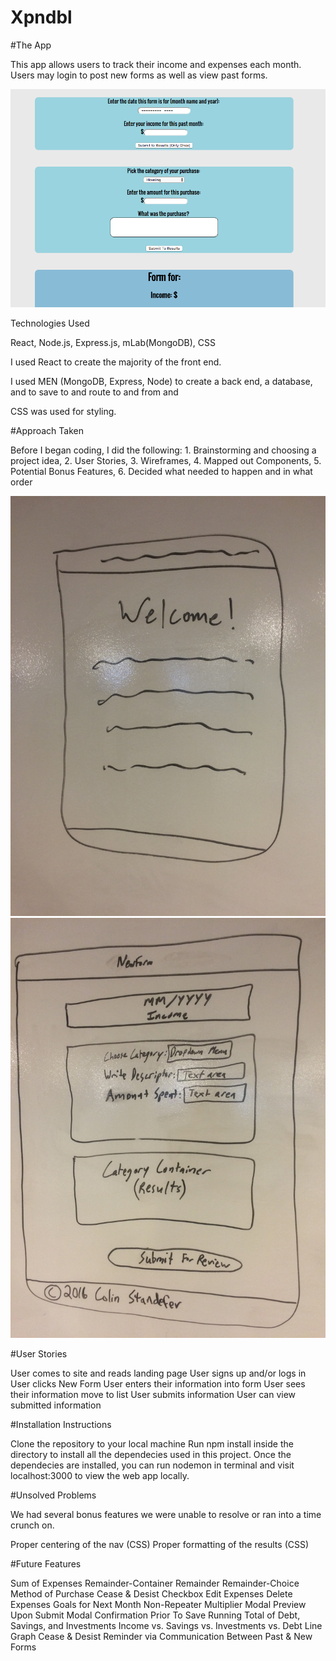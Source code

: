 # Xpndbl

#The App

This app allows users to track their income and expenses each month. Users may login to post new forms as well as view past forms.

![Xpndbl Form](public/images/xpndbl_screenshot.png)

Technologies Used

React, Node.js, Express.js, mLab(MongoDB), CSS

I used React to create the majority of the front end.  

I used MEN (MongoDB, Express, Node) to create a back end, a database, and to save to and route to and from and

CSS was used for styling.

#Approach Taken

Before I began coding, I did the following: 1. Brainstorming and choosing a project idea, 2. User Stories, 3. Wireframes, 4. Mapped out Components, 5. Potential Bonus Features, 6. Decided what needed to happen and in what order

![Wireframe1](public/images/wireframe1.jpg)
![Wireframe2](public/images/wireframe2.jpg)

#User Stories

User comes to site and reads landing page
User signs up and/or logs in
User clicks New Form
User enters their information into form
User sees their information move to list
User submits information
User can view submitted information 

#Installation Instructions

Clone the repository to your local machine
Run npm install inside the directory to install all the dependecies used in this project.
Once the dependecies are installed, you can run nodemon in terminal and visit localhost:3000 to view the web app locally.

#Unsolved Problems

We had several bonus features we were unable to resolve or ran into a time crunch on.

Proper centering of the nav (CSS)
Proper formatting of the results (CSS)

#Future Features

Sum of Expenses
Remainder-Container
Remainder
Remainder-Choice
Method of Purchase
Cease & Desist Checkbox
Edit Expenses
Delete Expenses
Goals for Next Month
Non-Repeater Multiplier
Modal Preview Upon Submit
Modal Confirmation Prior To Save
Running Total of Debt, Savings, and Investments
Income vs. Savings vs. Investments vs. Debt Line Graph
Cease & Desist Reminder via Communication Between Past & New Forms
